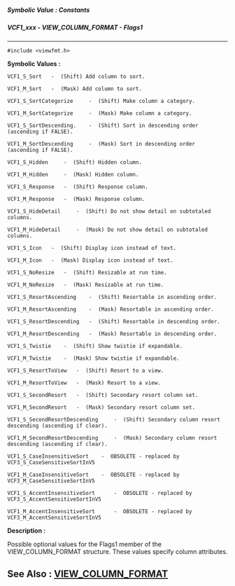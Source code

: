 ##### Symbolic Value : Constants
##### VCF1_xxx - VIEW_COLUMN_FORMAT - Flags1
---
```
#include <viewfmt.h>
```

**Symbolic Values :**

	VCF1_S_Sort	  -  (Shift) Add column to sort.

	VCF1_M_Sort	  -  (Mask) Add column to sort.

	VCF1_S_SortCategorize	  -  (Shift) Make column a category.

	VCF1_M_SortCategorize	  -  (Mask) Make column a category.

	VCF1_S_SortDescending.	  -  (Shift) Sort in descending order (ascending if FALSE).

	VCF1_M_SortDescending	  -  (Mask) Sort in descending order (ascending if FALSE).

	VCF1_S_Hidden	  -  (Shift) Hidden column.

	VCF1_M_Hidden	  -  (Mask) Hidden column.

	VCF1_S_Response	  -  (Shift) Response column.

	VCF1_M_Response	  -  (Mask) Response column.

	VCF1_S_HideDetail	  -  (Shift) Do not show detail on subtotaled columns.

	VCF1_M_HideDetail	  -  (Mask) Do not show detail on subtotaled columns.

	VCF1_S_Icon	  -  (Shift) Display icon instead of text.

	VCF1_M_Icon	  -  (Mask) Display icon instead of text.

	VCF1_S_NoResize	  -  (Shift) Resizable at run time.

	VCF1_M_NoResize	  -  (Mask) Resizable at run time.

	VCF1_S_ResortAscending	  -  (Shift) Resortable in ascending order.

	VCF1_M_ResortAscending	  -  (Mask) Resortable in ascending order.

	VCF1_S_ResortDescending	  -  (Shift) Resortable in descending order.

	VCF1_M_ResortDescending	  -  (Mask) Resortable in descending order.

	VCF1_S_Twistie	  -  (Shift) Show twistie if expandable.

	VCF1_M_Twistie	  -  (Mask) Show twistie if expandable.

	VCF1_S_ResortToView	  -  (Shift) Resort to a view.

	VCF1_M_ResortToView	  -  (Mask) Resort to a view.

	VCF1_S_SecondResort	  -  (Shift) Secondary resort column set.

	VCF1_M_SecondResort	  -  (Mask) Secondary resort column set.

	VCF1_S_SecondResortDescending	  -  (Shift) Secondary column resort descending (ascending if clear).

	VCF1_M_SecondResortDescending	  -  (Mask) Secondary column resort descending (ascending if clear).

	VCF1_S_CaseInsensitiveSort	  -  OBSOLETE - replaced by VCF3_S_CaseSensitiveSortInV5

	VCF1_M_CaseInsensitiveSort	  -  OBSOLETE - replaced by VCF3_M_CaseSensitiveSortInV5

	VCF1_S_AccentInsensitiveSort	  -  OBSOLETE - replaced by VCF3_S_AccentSensitiveSortInV5

	VCF1_M_AccentInsensitiveSort	  -  OBSOLETE - replaced by VCF3_M_AccentSensitiveSortInV5


**Description :**

Possible optional values for the Flags1 member of the VIEW_COLUMN_FORMAT structure.  These values specify column attributes.


**See Also :**
[VIEW_COLUMN_FORMAT](/domino-c-api-docs/reference/Data/VIEW_COLUMN_FORMAT)
---
